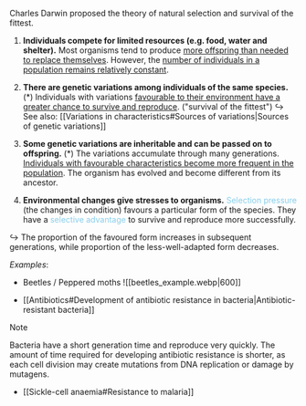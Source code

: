 Charles Darwin proposed the theory of natural selection and survival of the fittest.

1. **Individuals compete for limited resources (e.g. food, water and shelter).**
   Most organisms tend to produce <u>more offspring than needed to replace themselves</u>. However, the <u>number of individuals in a population remains relatively constant</u>.

2. **There are genetic variations among individuals of the same species.** (\*)
   Individuals with variations <u>favourable to their environment have a <span class="hi-green">greater chance</span> to survive and reproduce</u>. ("survival of the fittest")
   ↪ See also: [[Variations in characteristics#Sources of variations|Sources of genetic variations]]

3. **Some genetic variations are inheritable and can be passed on to offspring.** (\*)
   The <span class="hi-green">variations accumulate</span> through many generations. <u>Individuals with favourable characteristics become <span class="hi-green">more frequent</span> in the population</u>. The organism has evolved and become different from its ancestor.

4. **Environmental changes give stresses to organisms.**
   <span style="color:skyblue">Selection pressure</span> (the changes in condition) favours a particular form of the species. They have a <span style="color:skyblue">selective advantage</span> to survive and reproduce more successfully.

↪ The proportion of the favoured form increases in subsequent generations, while proportion of the less-well-adapted form decreases.

*Examples*:
- Beetles / Peppered moths
  ![[beetles_example.webp|600]]

- [[Antibiotics#Development of antibiotic resistance in bacteria|Antibiotic-resistant bacteria]]
> [!note]
> Bacteria have a short generation time and reproduce very quickly. The amount of time required for developing antibiotic resistance is shorter, as each cell division may create mutations from DNA replication or damage by mutagens.

- [[Sickle-cell anaemia#Resistance to malaria]]
